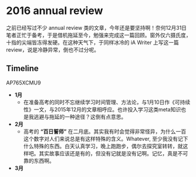 # 2016 annual review 

之前已经写过不少 annual review 类的文章，今年还是要坚持啊！奈何12月31日笔者正忙于备考，于是借机拖延至今，勉强来完成这一篇回顾。窗外仅六摄氏度，十指的尖端皆冻得发硬。在这种天气下，于同样冰冷的 iA Writer 上写这一篇 review，说是冷静异常，倒也不过分呢。

## Timeline
AP765XCMU9
- **1月**
	- 	在准备高考的同时不忘继续学习时间管理、方法论，与1月10日作《可持续性》一文，与2015年12月的文章相呼应。也许投入学习这类meta知识也是我逃避与拖延的一种途径？这倒有点意思。
- 	**2月**
	- 	高考的 **“百日誓师”** 在二月底。其实我有时会觉得非常怪异，为什么一百这个数字对人们来说总是有这样特殊的含义。Whatever, 至少我没有记下什么特殊的东西。白天认真学习，晚上跑跑步，偶尔去探究室转转，就这样吧。其实故事应该还是有的，但没有记就是没有记啊。记忆，真是不可靠的东西啊。
- 	**3月**